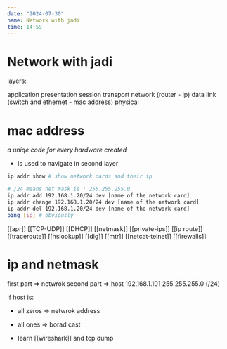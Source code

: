 ```yaml
---
date: "2024-07-30"
name: Network with jadi
time: 14:59
---
```


# Network with jadi

layers:

application
presentation
session
transport
network (router - ip)
data link (switch and ethernet - mac address)
physical

# mac address
*a uniqe code for every hardware created*
- is used to navigate in second layer

```bash
ip addr show # show network cards and their ip

# /24 means net mask is : 255.255.255.0
ip addr add 192.168.1.20/24 dev [name of the network card]
ip addr change 192.168.1.20/24 dev [name of the network card]
ip addr del 192.168.1.20/24 dev [name of the network card]
ping [ip] # obviously
```
[[apr]]
[[TCP-UDP]]
[[DHCP]]
[[netmask]]
[[private-ips]]
[[ip route]]
[[traceroute]]
[[nslookup]]
[[dig]]
[[mtr]]
[[netcat-telnet]]
[[firewalls]]

# ip and netmask
first part => netwrok
second part => host
192.168.1.101
255.255.255.0 (/24)

if host is:
- all zeros     =>  netwrok address
- all ones      =>  borad cast

- learn [[wireshark]] and tcp dump
